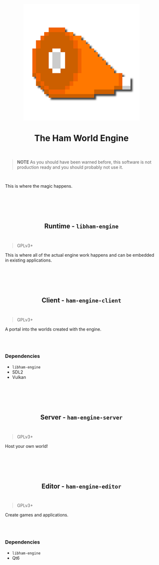 <h1 align="center">
<br/>
<img src="editor/images/ham.png" width="384" />
<br/>
<br/>
The Ham World Engine
<br/>
<br/>
</h1>

> **NOTE** As you should have been warned before, this software is not production ready and you should probably not use it.

<br/>

This is where the magic happens.

<br/>
<br/>
<br/>
<br/>

<h2 align="center">
Runtime - <code>libham-engine</code>
<br/>
<br/>
</h2>

> GPLv3+

This is where all of the actual engine work happens and can be embedded in existing applications.

<br/>
<br/>
<br/>
<br/>

<h2 align="center">
Client - <code>ham-engine-client</code>
<br/>
<br/>
</h2>

> GPLv3+

A portal into the worlds created with the engine.

<br/>
<br/>

<h3>Dependencies</h3>

- `libham-engine`
- SDL2
- Vulkan

<br/>
<br/>
<br/>
<br/>

<h2 align="center">
Server - <code>ham-engine-server</code>
<br/>
<br/>
</h2>

> GPLv3+

Host your own world!

<br/>
<br/>
<br/>
<br/>

<h2 align="center">
Editor - <code>ham-engine-editor</code>
<br/>
<br/>
</h2>

> GPLv3+

Create games and applications.

<br/>
<br/>

<h3>Dependencies</h3>

- `libham-engine`
- Qt6

<br/>
<br/>
<br/>
<br/>
